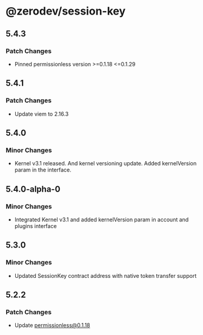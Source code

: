 # @zerodev/session-key

## 5.4.3

### Patch Changes

- Pinned permissionless version >=0.1.18 <=0.1.29

## 5.4.1

### Patch Changes

- Update viem to 2.16.3

## 5.4.0

### Minor Changes

- Kernel v3.1 released. And kernel versioning update. Added kernelVersion param in the interface.

## 5.4.0-alpha-0

### Minor Changes

- Integrated Kernel v3.1 and added kernelVersion param in account and plugins interface

## 5.3.0

### Minor Changes

- Updated SessionKey contract address with native token transfer support

## 5.2.2

### Patch Changes

- Update permissionless@0.1.18
